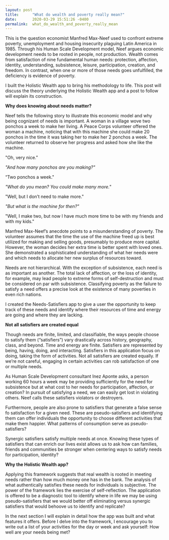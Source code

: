 ```yaml
---
layout: post
title:      "What do wealth and poverty really mean?"
date:       2020-03-29 15:51:26 -0400
permalink:  what_do_wealth_and_poverty_really_mean
---
```


This is the question economist Manfred Max-Neef used to confront extreme poverty, unemployment and housing insecurity plaguing Latin America in 1985. Through his Human Scale Development model, Neef argues economic development needs to be rooted in people, not production. Wealth comes from satisfaction of nine fundamental human needs: protection, affection, identity, understanding, subsistence, leisure, participation, creation, and freedom. In contrast, when one or more of those needs goes unfulfilled, the deficiency is evidence of poverty. 

I built the Holistic Wealth app to bring his methodology to life. This post will discuss the theory underlying the Holistic Wealth app and a post to follow will explain its construction. 

**Why does knowing about needs matter?**

Neef tells the following story to illustrate this economic model and why being cognizant of needs is important. A woman in a village wove two ponchos a week to make her living. A Peace Corps volunteer offered the woman a machine, noticing that with this machine she could make 20 ponchos in the time it was taking her to make her 2 ponchos a week. The volunteer returned to observe her progress and asked how she like the machine. 

"Oh, very nice.” 

*"And how many ponchos are you making?"*

“Two ponchos a week." 

*"What do you mean? You could make many more."*

"Well, but I don’t need to make more."

*"But what is the machine for then?"*

"Well, I make two, but now I have much more time to be with my friends and with my kids."

Manfred Max-Neef’s anecdote points to a misunderstanding of poverty. The volunteer assumes that the time the use of the machine freed up is best utilized for making and selling goods, presumably to produce more capital. However, the woman decides her extra time is better spent with loved ones. She demonstrated a sophisticated understanding of what her needs were and which needs to allocate her new surplus of resources toward.

Needs are not hierarchical. With the exception of subsistence, each need is as important as another. The total lack of affection, or the loss of identity, for example, may lead people to extreme forms of self-destruction and must be considered on par with subsistence. Classifying poverty as the failure to satisfy a need offers a precise look at the existence of many poverties in even rich nations.

I created the Needs-Satisfiers app to give a user the opportunity to keep track of these needs and identify where their resources of time and energy are going and where they are lacking. 

**Not all satisfiers are created equal**

Though needs are  finite, limited, and classifiable, the ways people choose to satisfy them (“satisfiers”) vary drastically across history, geography, class, and beyond. Time and energy are finite. Satisfiers are represented by being, having, doing, and interacting. Satisfiers in this application focus on doing, taking the form of activities. Not all satisfiers are created equally. If we’re not careful, engaging in certain activities can rob satisfaction of one or multiple needs. 

As Human Scale Development consultant Inez Aponte asks, a person working 60 hours a week may be providing sufficiently for the need for subsistence but at what cost to her needs for participation, affection, or creation? In pursuit of satisfying a need, we can easily get lost in violating others. Neef calls these satisfiers violators or destroyers. 

Furthermore, people are also prone to satisfiers that generate a false sense fo satisfaction for a given need. These are pseudo-satisfiers and identifying them can offer individuals the opportunity to choose different activities that make them happier. What patterns of consumption serve as pseudo-satisfiers?

Synergic satisfiers satisfy multiple needs at once. Knowing these types of satisfiers that can enrich our lives exist allows us to ask how can families, friends and communities be stronger when centering ways to satisfy needs for participation, identity? 

**Why the Holistic Wealth app?**

Applying this framework suggests that real wealth is rooted in meeting needs rather than how much money one has in the bank. The analysis of what authentically satisfies these needs for individuals is subjective. The power of the framework lies the exercise of self-reflection. The application is offered to be a diagnostic tool to identify where in life we may be using pseudo-satisfiers that we would better off eliminating versus synergic satisfiers that would behoove us to identify and replicate?

In the next section I will explain in detail how the app was built and what features it offers. Before I delve into the framework, I encourage you to write out a list of your activities for the day or week and ask yourself: How well are your needs being met?

